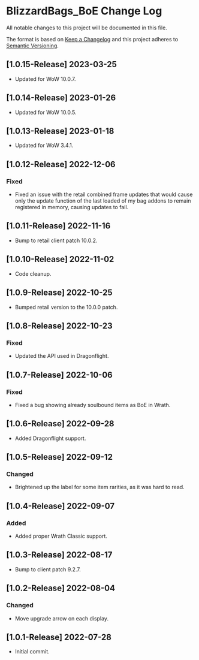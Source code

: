 # BlizzardBags_BoE Change Log
All notable changes to this project will be documented in this file.

The format is based on [Keep a Changelog](http://keepachangelog.com/)
and this project adheres to [Semantic Versioning](http://semver.org/).

## [1.0.15-Release] 2023-03-25
- Updated for WoW 10.0.7.

## [1.0.14-Release] 2023-01-26
- Updated for WoW 10.0.5.

## [1.0.13-Release] 2023-01-18
- Updated for WoW 3.4.1.

## [1.0.12-Release] 2022-12-06
### Fixed
- Fixed an issue with the retail combined frame updates that would cause only the update function of the last loaded of my bag addons to remain registered in memory, causing updates to fail.

## [1.0.11-Release] 2022-11-16
- Bump to retail client patch 10.0.2.

## [1.0.10-Release] 2022-11-02
- Code cleanup.

## [1.0.9-Release] 2022-10-25
- Bumped retail version to the 10.0.0 patch.

## [1.0.8-Release] 2022-10-23
### Fixed
- Updated the API used in Dragonflight.

## [1.0.7-Release] 2022-10-06
### Fixed
- Fixed a bug showing already soulbound items as BoE in Wrath.

## [1.0.6-Release] 2022-09-28
- Added Dragonflight support.

## [1.0.5-Release] 2022-09-12
### Changed
- Brightened up the label for some item rarities, as it was hard to read.

## [1.0.4-Release] 2022-09-07
### Added
- Added proper Wrath Classic support.

## [1.0.3-Release] 2022-08-17
- Bump to client patch 9.2.7.

## [1.0.2-Release] 2022-08-04
### Changed
- Move upgrade arrow on each display.

## [1.0.1-Release] 2022-07-28
- Initial commit.
